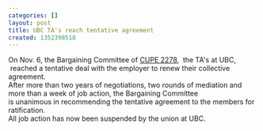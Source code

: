 ```yaml
---
categories: []
layout: post
title: UBC TA's reach tentative agreement
created: 1352398518
---
```

<p>On Nov. 6, the Bargaining Committee of <a href="http://cupe2278.ca/blog/">CUPE 2278</a>,&nbsp; the TA&#39;s at UBC, &nbsp;reached a tentative deal with the employer to renew their collective agreement.<br />
	After more than two years of negotiations, two rounds of mediation and more than a week of job action, the Bargaining Committee<br />
	is unanimous in recommending the tentative agreement to the members for ratification.<br />
	All job action has now been suspended by the union at UBC.</p>
